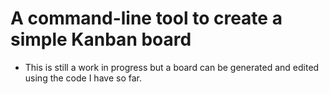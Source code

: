 # A command-line tool to create a simple Kanban board

- This is still a work in progress but a board can be generated and edited using the code I have so far.